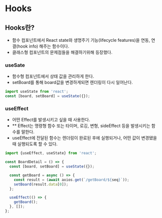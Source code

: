 # Hooks
## Hooks란?
- 함수 컴포넌트에서 React state와 생명주기 기능(lifecycle features)을 연동, 연결(hook info) 해주는 함수이다.
- 클래스형 컴포넌트의 문제점들을 해결하기위해 등장했다.

### useSate
- 함수형 컴포넌트에서 상태 값을 관리하게 한다.
- setBoard를 통해 board값을 변경하게되면 렌더링이 다시 일어난다.
```javascript
import useState from 'react';
const [board, setBoard] = useState({}); 
```

### useEffect
- 어떤 Effect를 발생시키고 싶을 때 사용한다.
- ** Effect는 명령형 함수 또는 타이머, 로깅, 변형, sideEffect 등을 발생시키는 함수를 말한다.
- useEffect에 전달된 함수는 렌더링이 완료된 후에 실행되거나, 어떤 값이 변경됐을 때 실행되도록 할 수 있다.
```javascript
import {useEffect, useState} from 'react';

const BoardDetail = () => {
  const [board, setBoard] = useState({});

  const getBoard = async () => {
    const result = (await axios.get(`/getBoard/${seq}`));
    setBoard(result.data[0]);
  };

  useEffect(() => {
    getBoard();
  }, []);
};
```
